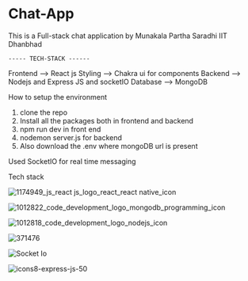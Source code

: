 # Chat-App
This is a Full-stack chat application 
by Munakala Partha Saradhi IIT Dhanbhad 

    ----- TECH-STACK ------
    
Frontend --> React js
Styling --> Chakra ui for components 
Backend --> Nodejs and Express JS and socketIO
Database --> MongoDB

How to setup the environment
1. clone the repo
2. Install all the packages both in frontend and backend
3. npm run dev in front end
4. nodemon server.js for backend
5. Also download the .env where mongoDB url is present 

Used SocketIO for real time messaging 

Tech stack

![1174949_js_react js_logo_react_react native_icon](https://github.com/Parthasaradhi99/Chat-App/assets/98767810/92d20db7-7e36-417a-8927-e8f24cc76ef2)

![1012822_code_development_logo_mongodb_programming_icon](https://github.com/Parthasaradhi99/Chat-App/assets/98767810/a64c90c3-29d0-48ff-b086-718ca70f093c)

![1012818_code_development_logo_nodejs_icon](https://github.com/Parthasaradhi99/Chat-App/assets/98767810/4de77b4d-4261-48bb-88e7-9ca98ea98c3f)

![371476](https://github.com/Parthasaradhi99/Chat-App/assets/98767810/ca62bde9-b9f3-4f44-ba19-611854e2bc21)<?xml version="1.0" encoding="UTF-8" standalone="no" ?>


![Socket Io](https://github.com/Parthasaradhi99/Chat-App/assets/98767810/40fc9e8a-7b3d-4f48-8ae4-10e5c828f6f4)

![icons8-express-js-50](https://github.com/Parthasaradhi99/Chat-App/assets/98767810/b9f1c3e8-4189-455f-b2b9-478a142ffdce)
